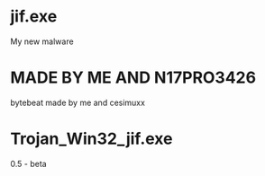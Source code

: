 # jif.exe
My new malware 


# MADE BY ME  AND N17PRO3426

bytebeat made by me and cesimuxx

# Trojan_Win32_jif.exe

0.5 - beta
